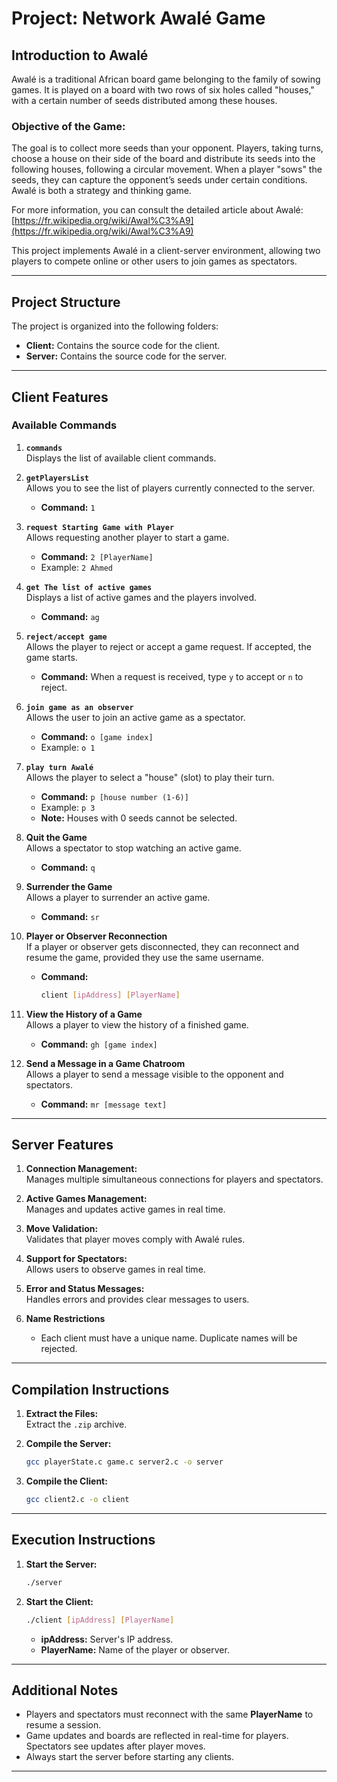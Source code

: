 # **Project: Network Awalé Game**

## **Introduction to Awalé**
Awalé is a traditional African board game belonging to the family of sowing games. It is played on a board with two rows of six holes called "houses," with a certain number of seeds distributed among these houses.

### **Objective of the Game:**
The goal is to collect more seeds than your opponent. Players, taking turns, choose a house on their side of the board and distribute its seeds into the following houses, following a circular movement. When a player "sows" the seeds, they can capture the opponent’s seeds under certain conditions. Awalé is both a strategy and thinking game.

For more information, you can consult the detailed article about Awalé:  
[https://fr.wikipedia.org/wiki/Awal%C3%A9](https://fr.wikipedia.org/wiki/Awal%C3%A9)

This project implements Awalé in a client-server environment, allowing two players to compete online or other users to join games as spectators.

---

## **Project Structure**

The project is organized into the following folders:
- **Client:** Contains the source code for the client.
- **Server:** Contains the source code for the server.

---

## **Client Features**

### **Available Commands**
1. **`commands`**  
   Displays the list of available client commands.

2. **`getPlayersList`**  
   Allows you to see the list of players currently connected to the server.  
   - **Command:** `1`

3. **`request Starting Game with Player`**  
   Allows requesting another player to start a game.  
   - **Command:** `2 [PlayerName]`  
   - Example: `2 Ahmed`

4. **`get The list of active games`**  
   Displays a list of active games and the players involved.  
   - **Command:** `ag`

5. **`reject/accept game`**  
   Allows the player to reject or accept a game request. If accepted, the game starts.  
   - **Command:** When a request is received, type `y` to accept or `n` to reject.

6. **`join game as an observer`**  
   Allows the user to join an active game as a spectator.  
   - **Command:** `o [game index]`  
   - Example: `o 1`

7. **`play turn Awalé`**  
   Allows the player to select a "house" (slot) to play their turn.  
   - **Command:** `p [house number (1-6)]`  
   - Example: `p 3`  
   - **Note:** Houses with 0 seeds cannot be selected.

8. **Quit the Game**  
   Allows a spectator to stop watching an active game.  
   - **Command:** `q`

9. **Surrender the Game**  
   Allows a player to surrender an active game.  
   - **Command:** `sr`

10. **Player or Observer Reconnection**  
    If a player or observer gets disconnected, they can reconnect and resume the game, provided they use the same username.  
    - **Command:**  
      ```bash
      client [ipAddress] [PlayerName]
      ```

11. **View the History of a Game**  
    Allows a player to view the history of a finished game.  
    - **Command:** `gh [game index]`

12. **Send a Message in a Game Chatroom**  
    Allows a player to send a message visible to the opponent and spectators.  
    - **Command:** `mr [message text]`

---

## **Server Features**

1. **Connection Management:**  
   Manages multiple simultaneous connections for players and spectators.

2. **Active Games Management:**  
   Manages and updates active games in real time.

3. **Move Validation:**  
   Validates that player moves comply with Awalé rules.

4. **Support for Spectators:**  
   Allows users to observe games in real time.

5. **Error and Status Messages:**  
   Handles errors and provides clear messages to users.

6. **Name Restrictions**  
   - Each client must have a unique name. Duplicate names will be rejected.

---

## **Compilation Instructions**

1. **Extract the Files:**  
   Extract the `.zip` archive.

2. **Compile the Server:**  
   ```bash
   gcc playerState.c game.c server2.c -o server
   ```

3. **Compile the Client:**  
   ```bash
   gcc client2.c -o client
   ```

---

## **Execution Instructions**

1. **Start the Server:**  
   ```bash
   ./server
   ```

2. **Start the Client:**  
   ```bash
   ./client [ipAddress] [PlayerName]
   ```
   - **ipAddress:** Server's IP address.  
   - **PlayerName:** Name of the player or observer.

---

## **Additional Notes**

- Players and spectators must reconnect with the same **PlayerName** to resume a session.
- Game updates and boards are reflected in real-time for players. Spectators see updates after player moves.
- Always start the server before starting any clients.

---
